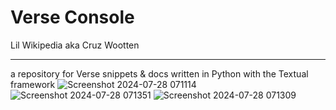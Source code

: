 # Verse Console
Lil Wikipedia aka Cruz Wootten

***

a repository for Verse snippets & docs written in Python with the Textual framework
![Screenshot 2024-07-28 071114](https://github.com/user-attachments/assets/1f24cf1c-33ab-4f0e-a3d6-47db23661363)
![Screenshot 2024-07-28 071351](https://github.com/user-attachments/assets/1d18bdaf-65d9-480b-ad0b-cacfc4adadbb)
![Screenshot 2024-07-28 071309](https://github.com/user-attachments/assets/6bb74e09-959e-40d0-a43e-eb275feffe93)
